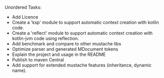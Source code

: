 Unordered Tasks:

* Add Licence
* Create a 'ksp' module to support automatic context creation with kotlin code.
* Create a 'reflect' module to support automatic context creation with kotlin-jvm
  code using reflection.
* Add benchmark and compare to other mustache libs
* Optimize parser and generated MDocument tokens
* Explain the project and usage in the README
* Publish to maven Central
* Add support for extended mustache features (inheritance, dynamic name).
